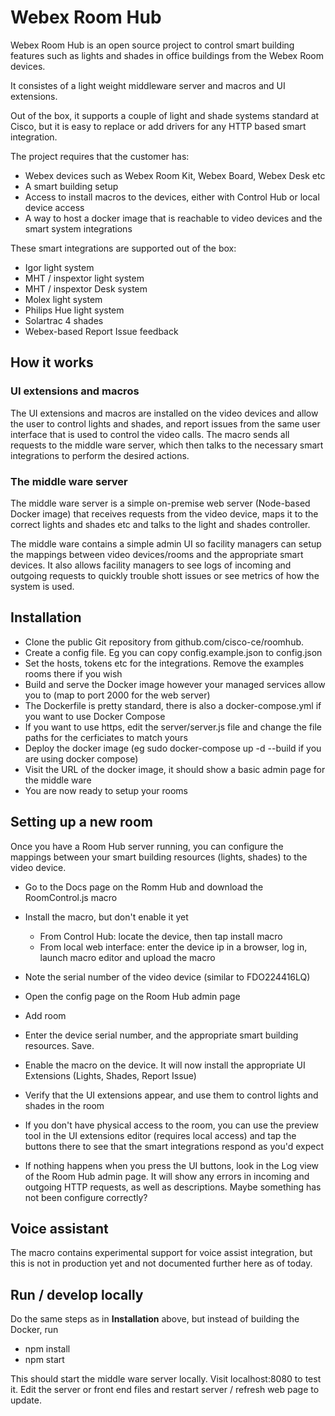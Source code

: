 # Webex Room Hub

Webex Room Hub is an open source project to control smart building features such as lights and shades
in office buildings from the Webex Room devices.

It consistes of a light weight middleware server and macros and UI extensions.

Out of the box, it supports a couple of light and shade systems standard at Cisco, but it is easy to replace or
add drivers for any HTTP based smart integration.

The project requires that the customer has:

* Webex devices such as Webex Room Kit, Webex Board, Webex Desk etc
* A smart building setup
* Access to install macros to the devices, either with Control Hub or local device access
* A way to host a docker image that is reachable to video devices and the smart system integrations


These smart integrations are supported out of the box:

* Igor light system
* MHT / inspextor light system
* MHT / inspextor Desk system
* Molex light system
* Philips Hue light system
* Solartrac 4 shades
* Webex-based Report Issue feedback


## How it works

### UI extensions and macros

The UI extensions and macros are installed on the video devices and allow the user to control lights and shades, and report issues from the same user interface that is used to control the video calls. The macro sends all requests to the middle ware server, which then talks to the necessary smart integrations to perform the desired actions.

### The middle ware server

The middle ware server is a simple on-premise web server (Node-based Docker image) that receives requests from the video device, maps it to the correct lights and shades etc and talks to the light and shades controller.

The middle ware contains a simple admin UI so facility managers can setup the mappings between video devices/rooms and the appropriate smart devices. It also allows facility managers to see logs of incoming and outgoing requests to quickly trouble shott issues or see metrics of how the system is used.

## Installation

* Clone the public Git repository from github.com/cisco-ce/roomhub.
* Create a config file. Eg you can copy config.example.json to config.json
* Set the hosts, tokens etc for the integrations. Remove the examples rooms there if you wish
* Build and serve the Docker image however your managed services allow you to (map to port 2000 for the web server)
* The Dockerfile is pretty standard, there is also a docker-compose.yml if you want to use Docker Compose
* If you want to use https, edit the server/server.js file and change the file paths for the cerficiates to match yours
* Deploy the docker image (eg sudo docker-compose up -d --build if you are using docker compose)
* Visit the URL of the docker image, it should show a basic admin page for the middle ware
* You are now ready to setup your rooms

## Setting up a new room

Once you have a Room Hub server running, you can configure the mappings between your smart building resources (lights, shades) to the video device.

* Go to the Docs page on the Romm Hub and download the RoomControl.js macro
* Install the macro, but don't enable it yet
  * From Control Hub: locate the device, then tap install macro
  * From local web interface: enter the device ip in a browser, log in, launch macro editor and upload the macro

* Note the serial number of the video device (similar to FDO224416LQ)
* Open the config page on the Room Hub admin page
* Add room
* Enter the device serial number, and the appropriate smart building resources. Save.
* Enable the macro on the device. It will now install the appropriate UI Extensions (Lights, Shades, Report Issue)
* Verify that the UI extensions appear, and use them to control lights and shades in the room
* If you don't have physical access to the room, you can use the preview tool in the UI extensions editor (requires local access) and tap the buttons there to see that the smart integrations respond as you'd expect
* If nothing happens when you press the UI buttons, look in the Log view of the Room Hub admin page. It will show any errors in incoming and outgoing HTTP requests, as well as descriptions. Maybe something has not been configure correctly?

## Voice assistant

The macro contains experimental support for voice assist integration, but this is not in production yet and not documented further here as of today.

## Run / develop locally

Do the same steps as in **Installation** above, but instead of building the Docker, run

* npm install
* npm start

This should start the middle ware server locally. Visit localhost:8080 to test it. Edit the server or front end files and restart server / refresh web page to update.

